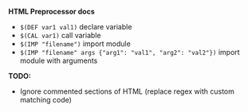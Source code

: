 **HTML Preprocessor docs**

* ```$(DEF var1 val1)``` declare variable
* ```$(CAL var1)``` call variable
* ```$(IMP "filename")``` import module
* ```$(IMP "filename" args {"arg1": "val1", "arg2": "val2"})``` import module with arguments

**TODO:**

* Ignore commented sections of HTML (replace regex with custom matching code)